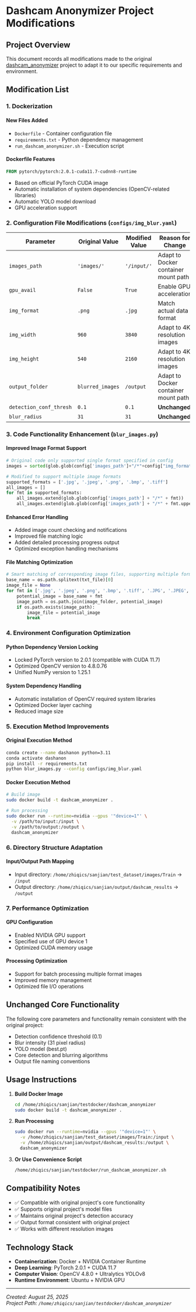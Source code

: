 # Dashcam Anonymizer Project Modifications

## Project Overview
This document records all modifications made to the original [dashcam_anonymizer](https://github.com/varungupta31/dashcam_anonymizer) project to adapt it to our specific requirements and environment.

## Modification List

### 1. Dockerization

#### New Files Added
- `Dockerfile` - Container configuration file
- `requirements.txt` - Python dependency management
- `run_dashcam_anonymizer.sh` - Execution script

#### Dockerfile Features
```dockerfile
FROM pytorch/pytorch:2.0.1-cuda11.7-cudnn8-runtime
```
- Based on official PyTorch CUDA image
- Automatic installation of system dependencies (OpenCV-related libraries)
- Automatic YOLO model download
- GPU acceleration support

### 2. Configuration File Modifications (`configs/img_blur.yaml`)

| Parameter | Original Value | Modified Value | Reason for Change |
|-----------|----------------|----------------|-------------------|
| `images_path` | `'images/'` | `'/input/'` | Adapt to Docker container mount path |
| `gpu_avail` | `False` | `True` | Enable GPU acceleration |
| `img_format` | `.png` | `.jpg` | Match actual data format |
| `img_width` | `960` | `3840` | Adapt to 4K resolution images |
| `img_height` | `540` | `2160` | Adapt to 4K resolution images |
| `output_folder` | `blurred_images` | `/output` | Adapt to Docker container mount path |
| `detection_conf_thresh` | `0.1` | `0.1` | **Unchanged** |
| `blur_radius` | `31` | `31` | **Unchanged** |

### 3. Code Functionality Enhancement (`blur_images.py`)

#### Improved Image Format Support
```python
# Original code only supported single format specified in config
images = sorted(glob.glob(config['images_path']+"/*"+config["img_format"]))

# Modified to support multiple image formats
supported_formats = ['.jpg', '.jpeg', '.png', '.bmp', '.tiff']
all_images = []
for fmt in supported_formats:
    all_images.extend(glob.glob(config['images_path'] + "/*" + fmt))
    all_images.extend(glob.glob(config['images_path'] + "/*" + fmt.upper()))
```

#### Enhanced Error Handling
- Added image count checking and notifications
- Improved file matching logic
- Added detailed processing progress output
- Optimized exception handling mechanisms

#### File Matching Optimization
```python
# Smart matching of corresponding image files, supporting multiple formats
base_name = os.path.splitext(txt_file)[0]
image_file = None
for fmt in ['.jpg', '.jpeg', '.png', '.bmp', '.tiff', '.JPG', '.JPEG', '.PNG', '.BMP', '.TIFF']:
    potential_image = base_name + fmt
    image_path = os.path.join(image_folder, potential_image)
    if os.path.exists(image_path):
        image_file = potential_image
        break
```

### 4. Environment Configuration Optimization

#### Python Dependency Version Locking
- Locked PyTorch version to 2.0.1 (compatible with CUDA 11.7)
- Optimized OpenCV version to 4.8.0.76
- Unified NumPy version to 1.25.1

#### System Dependency Handling
- Automatic installation of OpenCV required system libraries
- Optimized Docker layer caching
- Reduced image size

### 5. Execution Method Improvements

#### Original Execution Method
```bash
conda create --name dashanon python=3.11
conda activate dashanon
pip install -r requirements.txt
python blur_images.py --config configs/img_blur.yaml
```

#### Docker Execution Method
```bash
# Build image
sudo docker build -t dashcam_anonymizer .

# Run processing
sudo docker run --runtime=nvidia --gpus '"device=1"' \
  -v /path/to/input:/input \
  -v /path/to/output:/output \
  dashcam_anonymizer
```

### 6. Directory Structure Adaptation

#### Input/Output Path Mapping
- Input directory: `/home/zhiqics/sanjian/test_dataset/images/Train` → `/input`
- Output directory: `/home/zhiqics/sanjian/output/dashcam_results` → `/output`

### 7. Performance Optimization

#### GPU Configuration
- Enabled NVIDIA GPU support
- Specified use of GPU device 1
- Optimized CUDA memory usage

#### Processing Optimization
- Support for batch processing multiple format images
- Improved memory management
- Optimized file I/O operations

## Unchanged Core Functionality

The following core parameters and functionality remain consistent with the original project:
- Detection confidence threshold (0.1)
- Blur intensity (31 pixel radius)
- YOLO model (best.pt)
- Core detection and blurring algorithms
- Output file naming conventions

## Usage Instructions

1. **Build Docker Image**
   ```bash
   cd /home/zhiqics/sanjian/testdocker/dashcam_anonymizer
   sudo docker build -t dashcam_anonymizer .
   ```

2. **Run Processing**
   ```bash
   sudo docker run --runtime=nvidia --gpus '"device=1"' \
     -v /home/zhiqics/sanjian/test_dataset/images/Train:/input \
     -v /home/zhiqics/sanjian/output/dashcam_results:/output \
     dashcam_anonymizer
   ```

3. **Or Use Convenience Script**
   ```bash
   /home/zhiqics/sanjian/testdocker/run_dashcam_anonymizer.sh
   ```

## Compatibility Notes

- ✅ Compatible with original project's core functionality
- ✅ Supports original project's model files
- ✅ Maintains original project's detection accuracy
- ✅ Output format consistent with original project
- ✅ Works with different resolution images

## Technology Stack

- **Containerization**: Docker + NVIDIA Container Runtime
- **Deep Learning**: PyTorch 2.0.1 + CUDA 11.7
- **Computer Vision**: OpenCV 4.8.0 + Ultralytics YOLOv8
- **Runtime Environment**: Ubuntu + NVIDIA GPU

---

*Created: August 25, 2025*  
*Project Path: `/home/zhiqics/sanjian/testdocker/dashcam_anonymizer`*
